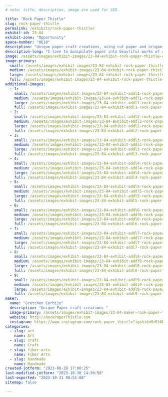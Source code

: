 ```yaml
---
# note: title, description, image are used for SEO

title: "Rock Paper Thistle"
slug: rock-paper-thistle
permalink: /exhibits/rock-paper-thistle/
exhibit-id: 23-84
exhibit-zone: "Opportunity"
space-number: "OE18"
description: "Unique paper craft creations, using cut paper and origami "
description-long: "I love to manipulate paper into beautiful works of art, creating conversation pieces and amazing items "
image: /assets/images/exhibit-images/23-84-exhibit-rock-paper-thistle-cut-paper-love-large.jpeg
image-primary: 
  small: /assets/images/exhibit-images/23-84-exhibit-rock-paper-thistle-cut-paper-love-small.jpeg
  medium: /assets/images/exhibit-images/23-84-exhibit-rock-paper-thistle-cut-paper-love-medium.jpeg
  large: /assets/images/exhibit-images/23-84-exhibit-rock-paper-thistle-cut-paper-love-large.jpeg
  full: /assets/images/exhibit-images/23-84-exhibit-rock-paper-thistle-cut-paper-love-full.jpeg
additional-images: 
  - 1:
    small: /assets/images/exhibit-images/23-84-exhibit-addl1-rock-paper-thistle-img-2011-small.jpeg
    medium: /assets/images/exhibit-images/23-84-exhibit-addl1-rock-paper-thistle-img-2011-medium.jpeg
    large: /assets/images/exhibit-images/23-84-exhibit-addl1-rock-paper-thistle-img-2011-large.jpeg
    full: /assets/images/exhibit-images/23-84-exhibit-addl1-rock-paper-thistle-img-2011-full.jpeg
  - 2:
    small: /assets/images/exhibit-images/23-84-exhibit-addl2-rock-paper-thistle-img-2013-small.jpeg
    medium: /assets/images/exhibit-images/23-84-exhibit-addl2-rock-paper-thistle-img-2013-medium.jpeg
    large: /assets/images/exhibit-images/23-84-exhibit-addl2-rock-paper-thistle-img-2013-large.jpeg
    full: /assets/images/exhibit-images/23-84-exhibit-addl2-rock-paper-thistle-img-2013-full.jpeg
  - 3:
    small: /assets/images/exhibit-images/23-84-exhibit-addl3-rock-paper-thistle-img-6142-small.jpeg
    medium: /assets/images/exhibit-images/23-84-exhibit-addl3-rock-paper-thistle-img-6142-medium.jpeg
    large: /assets/images/exhibit-images/23-84-exhibit-addl3-rock-paper-thistle-img-6142-large.jpeg
    full: /assets/images/exhibit-images/23-84-exhibit-addl3-rock-paper-thistle-img-6142-full.jpeg
  - 4:
    small: /assets/images/exhibit-images/23-84-exhibit-addl4-rock-paper-thistle-img-6286-small.jpeg
    medium: /assets/images/exhibit-images/23-84-exhibit-addl4-rock-paper-thistle-img-6286-medium.jpeg
    large: /assets/images/exhibit-images/23-84-exhibit-addl4-rock-paper-thistle-img-6286-large.jpeg
    full: /assets/images/exhibit-images/23-84-exhibit-addl4-rock-paper-thistle-img-6286-full.jpeg
  - 5:
    small: /assets/images/exhibit-images/23-84-exhibit-addl5-rock-paper-thistle-img-6305-small.jpeg
    medium: /assets/images/exhibit-images/23-84-exhibit-addl5-rock-paper-thistle-img-6305-medium.jpeg
    large: /assets/images/exhibit-images/23-84-exhibit-addl5-rock-paper-thistle-img-6305-large.jpeg
    full: /assets/images/exhibit-images/23-84-exhibit-addl5-rock-paper-thistle-img-6305-full.jpeg
  - 6:
    small: /assets/images/exhibit-images/23-84-exhibit-addl6-rock-paper-thistle-img-6485-small.jpeg
    medium: /assets/images/exhibit-images/23-84-exhibit-addl6-rock-paper-thistle-img-6485-medium.jpeg
    large: /assets/images/exhibit-images/23-84-exhibit-addl6-rock-paper-thistle-img-6485-large.jpeg
    full: /assets/images/exhibit-images/23-84-exhibit-addl6-rock-paper-thistle-img-6485-full.jpeg
  - 7:
    small: /assets/images/exhibit-images/23-84-exhibit-addl7-rock-paper-thistle-img-6781-small.jpeg
    medium: /assets/images/exhibit-images/23-84-exhibit-addl7-rock-paper-thistle-img-6781-medium.jpeg
    large: /assets/images/exhibit-images/23-84-exhibit-addl7-rock-paper-thistle-img-6781-large.jpeg
    full: /assets/images/exhibit-images/23-84-exhibit-addl7-rock-paper-thistle-img-6781-full.jpeg
  - 8:
    small: /assets/images/exhibit-images/23-84-exhibit-addl8-rock-paper-thistle-img-6785-small.jpeg
    medium: /assets/images/exhibit-images/23-84-exhibit-addl8-rock-paper-thistle-img-6785-medium.jpeg
    large: /assets/images/exhibit-images/23-84-exhibit-addl8-rock-paper-thistle-img-6785-large.jpeg
    full: /assets/images/exhibit-images/23-84-exhibit-addl8-rock-paper-thistle-img-6785-full.jpeg
  - 9:
    small: /assets/images/exhibit-images/23-84-exhibit-addl9-rock-paper-thistle-img-6788-small.jpeg
    medium: /assets/images/exhibit-images/23-84-exhibit-addl9-rock-paper-thistle-img-6788-medium.jpeg
    large: /assets/images/exhibit-images/23-84-exhibit-addl9-rock-paper-thistle-img-6788-large.jpeg
    full: /assets/images/exhibit-images/23-84-exhibit-addl9-rock-paper-thistle-img-6788-full.jpeg
maker: 
  name: "Gretchen Corbijn"
  description: "Unique Paper craft creations "
  image-primary: /assets/images/exhibit-images/23-84-maker-rock-paper-thistle-30d5af1e-a5cc-4251-b90e-0777d2e97491-medium.jpeg
  website: http://RockPaperThistle.com
  instagram: https://www.instagram.com/rock_paper_thistle?igshid=MzRlODBiNWFlZA==
categories: 
  - slug: art
    name: Art
  - slug: craft
    name: Craft
  - slug: fiber-arts
    name: Fiber Arts
  - slug: handmade
    name: Handmade
created-jotform: "2023-08-28 17:00:25"
last-modified-jotform: "2023-10-30 14:30:58"
last-exported: "2023-10-31 08:51:00"
sitemap: false

---
```

